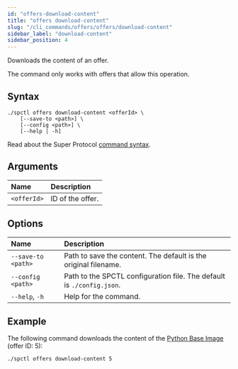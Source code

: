 ```yaml
---
id: "offers-download-content"
title: "offers download-content"
slug: "/cli_commands/offers/offers/download-content"
sidebar_label: "download-content"
sidebar_position: 4
---
```


Downloads the content of an offer.

The command only works with offers that allow this operation.

## Syntax

```
./spctl offers download-content <offerId> \
    [--save-to <path>] \
    [--config <path>] \
    [--help | -h]
```

Read about the Super Protocol [command syntax](/cli/cli_commands#command-syntax).

## Arguments

| **Name** | **Description** |
| :- | :- |
| `<offerId>` | ID of the offer. |

## Options

| **Name** | **Description** |
| :- | :- |
| `--save-to <path>` | Path to save the content. The default is the original filename. |
| `--config <path>` | Path to the SPCTL configuration file. The default is `./config.json`. |
| `--help`, `-h` | Help for the command. |

## Example

The following command downloads the content of the [Python Base Image](https://marketplace.superprotocol.com/?offer=offerId%3D5) (offer ID: 5):

```
./spctl offers download-content 5
```